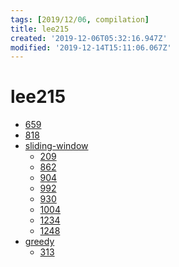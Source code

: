 ```yaml
---
tags: [2019/12/06, compilation]
title: lee215
created: '2019-12-06T05:32:16.947Z'
modified: '2019-12-14T15:11:06.067Z'
---
```


# lee215

* [659](https://leetcode.com/problems/split-array-into-consecutive-subsequences/discuss/106514/Python-Easy-Understand-Greedy)
* [818](https://leetcode.com/problems/race-car/discuss/123834/C%2B%2BJavaPython-DP-solution)
* [sliding-window](https://leetcode.com/problems/max-consecutive-ones-iii/discuss/247564/JavaC%2B%2BPython-Sliding-Window)
  * [209](https://leetcode.com/problems/minimum-size-subarray-sum/discuss/433123/JavaC++Python-Sliding-Window)
  * [862](https://leetcode.com/problems/shortest-subarray-with-sum-at-least-k/discuss/143726/C%2B%2BJavaPython-O(N)-Using-Deque)
  * [904](https://leetcode.com/problems/fruit-into-baskets/discuss/170740/Sliding-Window-for-K-Elements)
  * [992](https://leetcode.com/problems/subarrays-with-k-different-integers/discuss/234482/JavaC%2B%2BPython-Sliding-Window-atMost(K)-atMost(K-1))
  * [930](https://leetcode.com/problems/binary-subarrays-with-sum/discuss/186683/)
  * [1004](https://leetcode.com/problems/max-consecutive-ones-iii/discuss/247564/javacpython-sliding-window/379427?page=3)
  * [1234](https://leetcode.com/problems/replace-the-substring-for-balanced-string/discuss/408978/javacpython-sliding-window/367697)
  * [1248](https://leetcode.com/problems/count-number-of-nice-subarrays/discuss/419378/JavaC%2B%2BPython-Sliding-Window-atMost(K)-atMost(K-1))
* [greedy]()
  * [313](https://leetcode.com/problems/split-array-into-consecutive-subsequences/discuss/106514/Python-Easy-Understand-Greedy)

  

